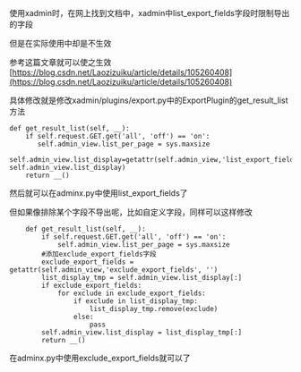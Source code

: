 

使用xadmin时，在网上找到文档中，xadmin中list_export_fields字段时限制导出的字段

但是在实际使用中却是不生效

参考这篇文章就可以使之生效[https://blog.csdn.net/Laozizuiku/article/details/105260408](https://blog.csdn.net/Laozizuiku/article/details/105260408)

具体修改就是修改xadmin/plugins/export.py中的ExportPlugin的get_result_list方法

```
def get_result_list(self, __):
    if self.request.GET.get('all', 'off') == 'on':
       self.admin_view.list_per_page = sys.maxsize
    self.admin_view.list_display=getattr(self.admin_view,'list_export_fields', self.admin_view.list_display)
    return __()
```

然后就可以在adminx.py中使用list_export_fields了

但如果像排除某个字段不导出呢，比如自定义字段，同样可以这样修改

```
    def get_result_list(self, __):
        if self.request.GET.get('all', 'off') == 'on':
            self.admin_view.list_per_page = sys.maxsize
        #添加exclude_export_fields字段
        exclude_export_fields = getattr(self.admin_view,'exclude_export_fields', '')
        list_display_tmp = self.admin_view.list_display[:]
        if exclude_export_fields:
            for exclude in exclude_export_fields:
                if exclude in list_display_tmp:
                    list_display_tmp.remove(exclude)
                else:
                    pass
        self.admin_view.list_display = list_display_tmp[:]
        return __()
```

在adminx.py中使用exclude_export_fields就可以了
